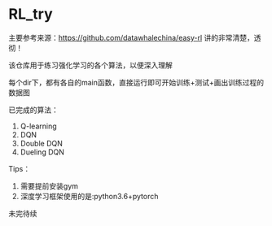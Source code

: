 # RL_try

主要参考来源：https://github.com/datawhalechina/easy-rl
讲的非常清楚，透彻！

该仓库用于练习强化学习的各个算法，以便深入理解

每个dir下，都有各自的main函数，直接运行即可开始训练+测试+画出训练过程的数据图

已完成的算法：
1. Q-learning
2. DQN
3. Double DQN
4. Dueling DQN

Tips：

1. 需要提前安装gym
2. 深度学习框架使用的是:python3.6+pytorch

未完待续